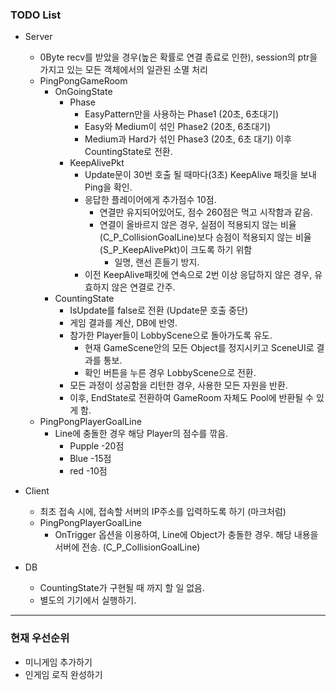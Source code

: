 ### TODO List

- Server
  - 0Byte recv를 받았을 경우(높은 확률로 연결 종료로 인한), session의 ptr을 가지고 있는 모든 객체에서의 일관된 소멸 처리
  - PingPongGameRoom
    - OnGoingState
      - Phase
        - EasyPattern만을 사용하는 Phase1 (20초, 6초대기)
        - Easy와 Medium이 섞인 Phase2 (20초, 6초대기)
        - Medium과 Hard가 섞인 Phase3 (20초, 6초 대기) 이후 CountingState로 전환.
      - KeepAlivePkt
        - Update문이 30번 호출 될 때마다(3초) KeepAlive 패킷을 보내 Ping을 확인.
        - 응답한 플레이어에게 추가점수 10점.
          - 연결만 유지되어있어도, 점수 260점은 먹고 시작함과 같음.
          - 연결이 올바르지 않은 경우, 실점이 적용되지 않는 비율(C_P_CollisionGoalLine)보다 승점이 적용되지 않는 비율(S_P_KeepAlivePkt)이 크도록 하기 위함
            - 일명, 랜선 흔들기 방지.
        - 이전 KeepAlive패킷에 연속으로 2번 이상 응답하지 않은 경우, 유효하지 않은 연결로 간주.
    - CountingState
      - IsUpdate를 false로 전환 (Update문 호출 중단)
      - 게임 결과를 계산, DB에 반영.
      - 참가한 Player들이 LobbyScene으로 돌아가도록 유도.
        - 현재 GameScene안의 모든 Object를 정지시키고 SceneUI로 결과를 통보.
        - 확인 버튼을 누른 경우 LobbyScene으로 전환.
      - 모든 과정이 성공함을 리턴한 경우, 사용한 모든 자원을 반환.
      - 이후, EndState로 전환하여 GameRoom 자체도 Pool에 반환될 수 있게 함.
  - PingPongPlayerGoalLine
    - Line에 충돌한 경우 해당 Player의 점수를 깎음.
      - Pupple -20점
      - Blue -15점
      - red -10점

- Client
  - 최초 접속 시에, 접속할 서버의 IP주소를 입력하도록 하기 (마크처럼)
  - PingPongPlayerGoalLine
    - OnTrigger 옵션을 이용하여, Line에 Object가 충돌한 경우. 해당 내용을 서버에 전송. (C_P_CollisionGoalLine)

- DB
  - CountingState가 구현될 때 까지 할 일 없음.
  - 별도의 기기에서 실행하기.

---

### 현재 우선순위

- 미니게임 추가하기
- 인게임 로직 완성하기
